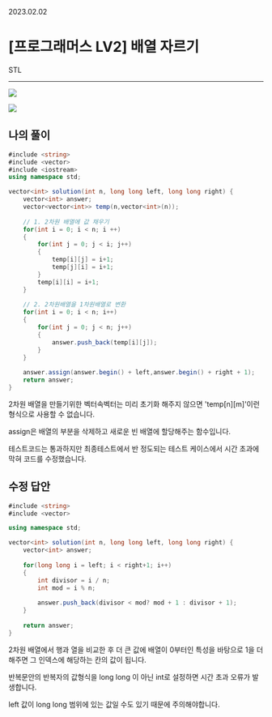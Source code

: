 2023.02.02

# __[프로그래머스 LV2] 배열 자르기__

STL

---- 


<img src="https://user-images.githubusercontent.com/80774412/216351693-87310b93-4b01-460f-a934-cb404a6067c1.PNG"></img>


<img src="https://user-images.githubusercontent.com/80774412/216351544-66dffa73-64db-4b73-b8a3-85e49e0eb13f.gif"></img>


## __나의 풀이__

```c#
#include <string>
#include <vector>
#include <iostream>
using namespace std;

vector<int> solution(int n, long long left, long long right) {
    vector<int> answer;
    vector<vector<int>> temp(n,vector<int>(n));
    
    // 1. 2차원 배열에 값 채우기
    for(int i = 0; i < n; i ++)
    {
        for(int j = 0; j < i; j++)
        {
            temp[i][j] = i+1;
            temp[j][i] = i+1;
        }
        temp[i][i] = i+1;
    }
    
    // 2. 2차원배열을 1차원배열로 변환
    for(int i = 0; i < n; i++)
    {
        for(int j = 0; j < n; j++)
        {
            answer.push_back(temp[i][j]);
        }
    }
    
    answer.assign(answer.begin() + left,answer.begin() + right + 1);
    return answer;
}
```

2차원 배열을 만들기위한 벡터속벡터는 미리 초기화 해주지 않으면 'temp[n][m]'이런 형식으로 사용할 수 없습니다.

assign은 배열의 부분을 삭제하고 새로운 빈 배열에 할당해주는 함수입니다.

테스트코드는 통과하지만 최종테스트에서 반 정도되는 테스트 케이스에서 시간 초과에 막혀 코드를 수정했습니다.

## __수정 답안__

```c#
#include <string>
#include <vector>

using namespace std;

vector<int> solution(int n, long long left, long long right) {
    vector<int> answer;
    
    for(long long i = left; i < right+1; i++)
    {
        int divisor = i / n;
        int mod = i % n;
        
        answer.push_back(divisor < mod? mod + 1 : divisor + 1);
    }
    
    return answer;
}
```

2차원 배열에서 행과 열을 비교한 후 더 큰 값에 배열이 0부터인 특성을 바탕으로 1을 더해주면 그 인덱스에 해당하는 칸의 값이 됩니다.

반복문안의 반복자의 값형식을 long long 이 아닌 int로 설정하면 시간 초과 오류가 발생합니다.

left 값이 long long 범위에 있는 값일 수도 있기 때문에 주의해야합니다.


